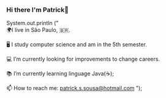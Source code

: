 ### Hi there  I'm Patrick👋

System.out.println ("  
🌍I live in São Paulo, 🇧🇷.
 
🖥 I study computer science and am in the 5th semester.

💻 I’m currently looking for improvements to change careers.

📚 I’m currently learning linguage Java(☕); 
 
📫 How to reach me: patrick.s.sousa@hotmail.com    ");
